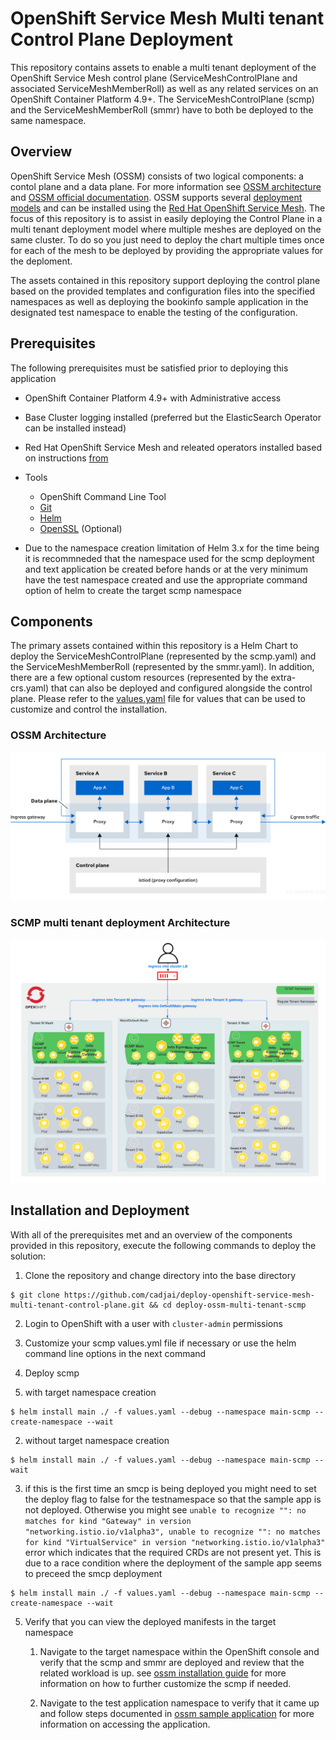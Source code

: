OpenShift Service Mesh Multi tenant Control Plane Deployment
==================================

This repository contains assets to enable a multi tenant deployment of the OpenShift Service Mesh control plane (ServiceMeshControlPlane and associated ServiceMeshMemberRoll) as well as any related services on an OpenShift Container Platform 4.9+. The ServiceMeshControlPlane (scmp) and the ServiceMeshMemberRoll (smmr) have to both be deployed to the same namespace.

## Overview

OpenShift Service Mesh (OSSM) consists of two logical components: a contol plane and a data plane. For more information see [OSSM architecture](https://docs.openshift.com/container-platform/4.11/service_mesh/v2x/ossm-architecture.html) and [OSSM official documentation](https://access.redhat.com/documentation/en-us/openshift_container_platform/4.10/html/service_mesh/index). OSSM supports several [deployment models](https://docs.openshift.com/container-platform/4.11/service_mesh/v2x/ossm-deployment-models.html) and can be installed using the [Red Hat OpenShift Service Mesh](https://docs.openshift.com/container-platform/4.11/service_mesh/v2x/installing-ossm.html). 
The focus of this repository is to assist in easily deploying the Control Plane in a multi tenant deployment model where multiple meshes are deployed on the same cluster. To do so you just need to deploy the chart multiple times once for each of the mesh to be deployed by providing the appropriate values for the deploment. 

The assets contained in this repository support deploying the control plane based on the provided templates and configuration files into the specified namespaces as well as deploying the bookinfo sample application in the designated test namespace to enable the testing of the configuration. 

## Prerequisites

The following prerequisites must be satisfied prior to deploying this application 

* OpenShift Container Platform 4.9+ with Administrative access
* Base Cluster logging installed (preferred but the ElasticSearch Operator can be installed instead) 
* Red Hat OpenShift Service Mesh and releated operators installed based on instructions [from](https://docs.openshift.com/container-platform/4.11/service_mesh/v2x/installing-ossm.html)  
* Tools
  * OpenShift Command Line Tool
  * [Git](https://git-scm.com/)
  * [Helm](https://helm.s/)
  * [OpenSSL](https://www.openssl.org) (Optional)

* Due to the namespace creation limitation of Helm 3.x for the time being it is recommneded that the namespace used for the scmp deployment and text application be created before hands or at the very minimum have the test namespace created and use the appropriate command option of helm to create the target scmp namespace
  
## Components

The primary assets contained within this repository is a Helm Chart to deploy the ServiceMeshControlPlane (represented by the scmp.yaml) and the ServiceMeshMemberRoll (represented by the smmr.yaml). In addition, there are a few optional custom resources (represented by the extra-crs.yaml) that can also be deployed and configured alongside the control plane.  Please refer to the [values.yaml](values.yaml) file for values that can be used to customize and control the installation. 

### OSSM Architecture 

![](images/ossm-architecture.png)

### SCMP multi tenant deployment Architecture 

![](images/ossm-scmp-multi-tenant-architecture.png)

## Installation and Deployment

With all of the prerequisites met and an overview of the components provided in this repository, execute the following commands to deploy the solution:

1. Clone the repository and change directory into the base directory
```
$ git clone https://github.com/cadjai/deploy-openshift-service-mesh-multi-tenant-control-plane.git && cd deploy-ossm-multi-tenant-scmp 
```

2. Login to OpenShift with a user with `cluster-admin` permissions

3. Customize your scmp values.yml file if necessary or use the helm command line options in the next command
 
4. Deploy scmp 
  1. with target namespace creation

```
$ helm install main ./ -f values.yaml --debug --namespace main-scmp --create-namespace --wait
```

  2. without target namespace creation

```
$ helm install main ./ -f values.yaml --debug --namespace main-scmp --wait
```

  3. if this is the first time an smcp is being deployed you might need to set the deploy flag to false for the testnamespace so that the sample app is not deployed. Otherwise you might see `unable to recognize "": no matches for kind "Gateway" in version "networking.istio.io/v1alpha3", unable to recognize "": no matches for kind "VirtualService" in version "networking.istio.io/v1alpha3"` error which indicates that the required CRDs are not present yet. This is due to a race condition where the deployment of the sample app seems to preceed the smcp deployment

```
$ helm install main ./ -f values.yaml --debug --namespace main-scmp --create-namespace --wait
```

5. Verify that you can view the deployed manifests in the target namespace

   1. Navigate to the target namespace within the OpenShift console and verify that the scmp and smmr are deployed and review that the related workload is up. see [ossm installation guide](https://docs.openshift.com/container-platform/4.11/service_mesh/v2x/ossm-create-smcp.html) for more information on how to further customize the scmp if needed.


   2. Navigate to the test application namespace to verify that it came up and follow steps documented in [ossm sample application](https://docs.openshift.com/container-platform/4.11/service_mesh/v2x/prepare-to-deploy-applications-ossm.html#ossm-tutorial-bookinfo-overview_ossm-create-mesh) for more information on accessing the application. 


